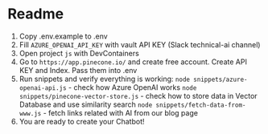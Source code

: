 # Readme

1. Copy .env.example to .env
2. Fill `AZURE_OPENAI_API_KEY` with vault API KEY (Slack technical-ai channel)
3. Open project `js` with DevContainers
4. Go to `https://app.pinecone.io/` and create free account. Create API KEY and Index. Pass them into .env
5. Run snippets and verify everything is working:
   `node snippets/azure-openai-api.js` - check how Azure OpenAI works
   `node snippets/pinecone-vector-store.js` - check how to store data in Vector Database and use similarity search
   `node snippets/fetch-data-from-www.js` - fetch links related with AI from our blog page
6. You are ready to create your Chatbot!

